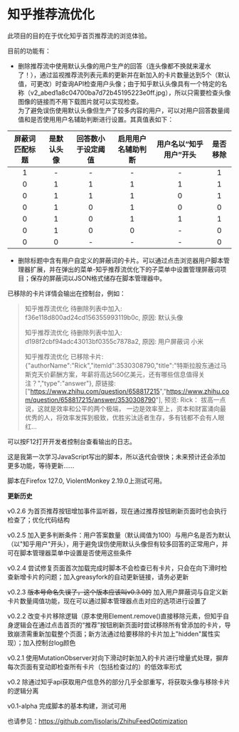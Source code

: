 # 知乎推荐流优化  

此项目的目的在于优化知乎首页推荐流的浏览体验。  

目前的功能有：  

+ 删除推荐流中使用默认头像的用户生产的回答（连头像都不换就来灌水了！），通过监视推荐流列表元素的更新并在新加入的卡片数量达到5个（默认值，可更改）时查询API检查用户头像；由于知乎默认头像具有一个特定的名称（v2_abed1a8c04700ba7d72b45195223e0ff.jpg），所以只需要检查头像图像的链接而不用下载图片就可以实现检查。  
  为了避免误伤使用默认头像但生产了较多内容的用户，可以对用户回答数量阈值和是否使用用户名辅助判断进行设置。其真值表如下：  

|屏蔽词匹配标题|是默认头像|回答数小于设定阈值|启用用户名辅助判断|用户名以“知乎用户”开头|是否移除|  
|:-:|:-:|:-:|:-:|:-:|:-:|  
|1|-|-|-|-|1|  
|0|1|1|1|1|1|  
|0|1|1|1|0|1|  
|0|1|0|1|0|0|  
|0|1|0|1|1|1|  
|0|1|0|0|-|0|  
|0|0|-|-|-|0|  

+ 删除标题中含有用户自定义的屏蔽词的卡片。可以通过点击浏览器用户脚本管理器扩展，并在弹出的菜单-知乎推荐流优化下的子菜单中设置管理屏蔽词项目；保存的屏蔽词以JSON格式储存在脚本管理器中。  

已移除的卡片详情会输出在控制台，例如：
>知乎推荐流优化 待删除列表中加入: f36e118d800ad24cd156355993119b0c, 原因: 默认头像  
>
>知乎推荐流优化 待删除列表中加入: d198f2cbf94adc43013bf0355c7878a2, 原因: 用户屏蔽词 小米
>
>知乎推荐流优化 已移除卡片: {"authorName":"Rick","itemId":3530308790,"title":"特斯拉股东通过马斯克天价薪酬方案，年薪将高达560亿美元，还有哪些信息值得关注？","type":"answer"}, 原链接: ["<https://www.zhihu.com/question/658817215>","<https://www.zhihu.com/question/658817215/answer/3530308790>"], 预览: Rick： 拔高一点说，这就是效率和公平的两个极端， 一边是效率至上，资本和财富涌向最优秀的人，将效率发挥到极致，优胜劣汰适者生存，多有钱都不会有人眼红…

可以按F12打开开发者控制台查看输出的日志。

这是我第一次学习JavaScript写出的脚本，所以迭代会很快；未来预计还会添加更多功能，等待更新……  

脚本在Firefox 127.0, ViolentMonkey 2.19.0上测试可用。  

**更新历史**  

v0.2.6 为首页推荐按钮增加事件监听器，现在通过推荐按钮刷新页面时也会执行检查了；优化代码结构

v0.2.5 加入更多判断条件：用户答案数量（默认阈值为100）与用户名是否为默认（以"知乎用户"开头），用于避免误伤使用默认头像但有较多回答的正常用户，并可在脚本管理器菜单中设置是否使用这些条件  

v0.2.4 尝试修复页面首次加载完成时脚本不会检查已有卡片，只会在向下滑时检查新增卡片的问题；加入greasyfork的自动更新链接，请务必更新  

v0.2.3 ~~版本号命名失误了，这个版本应该叫v0.3.0的~~ 加入用户屏蔽词与自定义新卡片数量阈值功能，现在可以通过脚本管理器点击对应的选项进行设置了  

v0.2.2 改变卡片移除逻辑（原本使用Element.remove()直接移除元素，但知乎自身逻辑会在通过点击首页的“推荐”按钮刷新页面时尝试移除所有曾添加的卡片，导致崩溃需重新加载整个页面；新方法通过给要移除的卡片加上"hidden"属性实现）；加入控制台log颜色  

v0.2.1 使用MutationObserver对向下滑动时新加入的卡片进行增量式处理，摒弃每次页面有变动即检查所有卡片（包括检查过的）的低效率形式

v0.2 除通过知乎api获取用户信息外的部分几乎全部重写，将获取头像与移除卡片的逻辑分离  

v0.1-alpha 完成脚本的基本构建，测试可用  

也请参见：<https://github.com/lisolaris/ZhihuFeedOptimization>  
